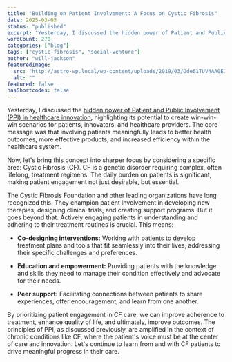 ```yaml
---
title: "Building on Patient Involvement: A Focus on Cystic Fibrosis"
date: 2025-03-05
status: "published"
excerpt: "Yesterday, I discussed the hidden power of Patient and Public Involvement (PPI) in healthcare innovation, highlighting its potential to create win-win-win scenarios for patients, innovators, and healthcare providers. The core message was that involving patients meaningfully leads to better health outcomes, more effective products, and increased efficiency within the healthcare system. Now, let&#8217;s bring this [&hellip;]"
wordCount: 270
categories: ["blog"]
tags: ["cystic-fibrosis", "social-venture"]
author: "will-jackson"
featuredImage:
  src: "http://astro-wp.local/wp-content/uploads/2019/03/Dde61TUV4AA0E1J.jpg"
  alt: ""
featured: false
hasShortcodes: false
---
```


Yesterday, I discussed the [hidden power of Patient and Public Involvement (PPI) in healthcare innovation](https://medium.com/@mrwilljackson/the-hidden-power-of-patient-involvement-in-healthcare-innovation-ee3dcf3619ba), highlighting its potential to create win-win-win scenarios for patients, innovators, and healthcare providers. The core message was that involving patients meaningfully leads to better health outcomes, more effective products, and increased efficiency within the healthcare system.

Now, let's bring this concept into sharper focus by considering a specific area: Cystic Fibrosis (CF). CF is a genetic disorder requiring complex, often lifelong, treatment regimens. The daily burden on patients is significant, making patient engagement not just desirable, but essential.

The Cystic Fibrosis Foundation and other leading organizations have long recognized this. They champion patient involvement in developing new therapies, designing clinical trials, and creating support programs. But it goes beyond that. Actively engaging patients in understanding and adhering to their treatment routines is crucial. This means:

- **Co-designing interventions:** Working with patients to develop treatment plans and tools that fit seamlessly into their lives, addressing their specific challenges and preferences.

- **Education and empowerment:** Providing patients with the knowledge and skills they need to manage their condition effectively and advocate for their needs.

- **Peer support:** Facilitating connections between patients to share experiences, offer encouragement, and learn from one another.

By prioritizing patient engagement in CF care, we can improve adherence to treatment, enhance quality of life, and ultimately, improve outcomes. The principles of PPI, as discussed previously, are amplified in the context of chronic conditions like CF, where the patient's voice must be at the center of care and innovation. Let's continue to learn from and with CF patients to drive meaningful progress in their care.